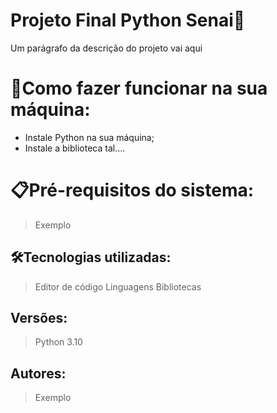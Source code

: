 # Projeto Final Python Senai🚀

Um parágrafo da descrição do projeto vai aqui

# 🔌Como fazer funcionar na sua máquina:

- Instale Python na sua máquina;
- Instale a biblioteca tal….

# 📋Pré-requisitos do sistema:

> Exemplo
> 

## 🛠️Tecnologias utilizadas:

> Editor de código
Linguagens
Bibliotecas
> 

## Versões:

> Python 3.10
> 

## Autores:

> Exemplo
>
